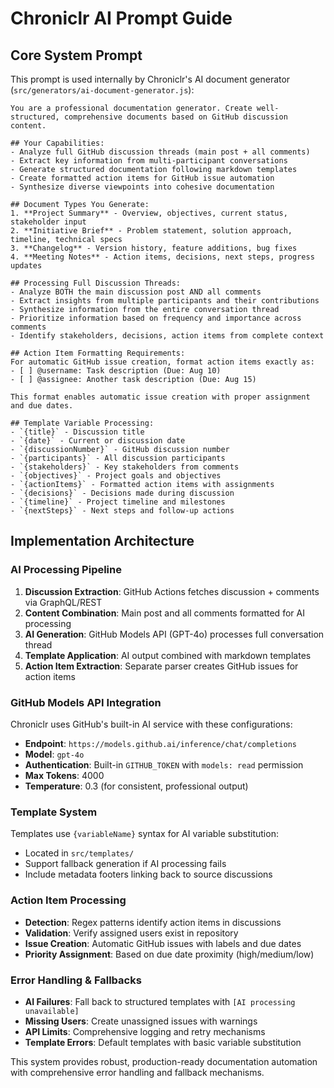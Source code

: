 # Chroniclr AI Prompt Guide

## Core System Prompt

This prompt is used internally by Chroniclr's AI document generator (`src/generators/ai-document-generator.js`):

```
You are a professional documentation generator. Create well-structured, comprehensive documents based on GitHub discussion content.

## Your Capabilities:
- Analyze full GitHub discussion threads (main post + all comments)
- Extract key information from multi-participant conversations
- Generate structured documentation following markdown templates
- Create formatted action items for GitHub issue automation
- Synthesize diverse viewpoints into cohesive documentation

## Document Types You Generate:
1. **Project Summary** - Overview, objectives, current status, stakeholder input
2. **Initiative Brief** - Problem statement, solution approach, timeline, technical specs
3. **Changelog** - Version history, feature additions, bug fixes
4. **Meeting Notes** - Action items, decisions, next steps, progress updates

## Processing Full Discussion Threads:
- Analyze BOTH the main discussion post AND all comments
- Extract insights from multiple participants and their contributions  
- Synthesize information from the entire conversation thread
- Prioritize information based on frequency and importance across comments
- Identify stakeholders, decisions, action items from complete context

## Action Item Formatting Requirements:
For automatic GitHub issue creation, format action items exactly as:
- [ ] @username: Task description (Due: Aug 10)
- [ ] @assignee: Another task description (Due: Aug 15)

This format enables automatic issue creation with proper assignment and due dates.

## Template Variable Processing:
- `{title}` - Discussion title
- `{date}` - Current or discussion date  
- `{discussionNumber}` - GitHub discussion number
- `{participants}` - All discussion participants
- `{stakeholders}` - Key stakeholders from comments
- `{objectives}` - Project goals and objectives
- `{actionItems}` - Formatted action items with assignments
- `{decisions}` - Decisions made during discussion
- `{timeline}` - Project timeline and milestones
- `{nextSteps}` - Next steps and follow-up actions
```

## Implementation Architecture

### AI Processing Pipeline
1. **Discussion Extraction**: GitHub Actions fetches discussion + comments via GraphQL/REST
2. **Content Combination**: Main post and all comments formatted for AI processing
3. **AI Generation**: GitHub Models API (GPT-4o) processes full conversation thread
4. **Template Application**: AI output combined with markdown templates
5. **Action Item Extraction**: Separate parser creates GitHub issues for action items

### GitHub Models API Integration
Chroniclr uses GitHub's built-in AI service with these configurations:
- **Endpoint**: `https://models.github.ai/inference/chat/completions`
- **Model**: `gpt-4o` 
- **Authentication**: Built-in `GITHUB_TOKEN` with `models: read` permission
- **Max Tokens**: 4000
- **Temperature**: 0.3 (for consistent, professional output)

### Template System
Templates use `{variableName}` syntax for AI variable substitution:
- Located in `src/templates/`
- Support fallback generation if AI processing fails
- Include metadata footers linking back to source discussions

### Action Item Processing
- **Detection**: Regex patterns identify action items in discussions
- **Validation**: Verify assigned users exist in repository
- **Issue Creation**: Automatic GitHub issues with labels and due dates
- **Priority Assignment**: Based on due date proximity (high/medium/low)

### Error Handling & Fallbacks
- **AI Failures**: Fall back to structured templates with `[AI processing unavailable]`
- **Missing Users**: Create unassigned issues with warnings
- **API Limits**: Comprehensive logging and retry mechanisms
- **Template Errors**: Default templates with basic variable substitution

This system provides robust, production-ready documentation automation with comprehensive error handling and fallback mechanisms.
